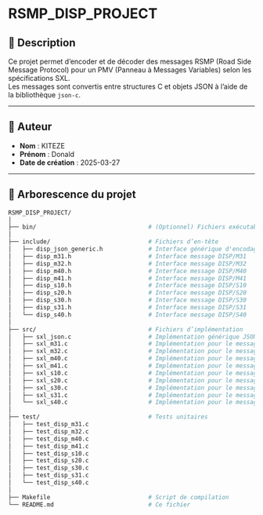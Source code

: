 # RSMP_DISP_PROJECT

## 📌 Description

Ce projet permet d’encoder et de décoder des messages RSMP (Road Side Message Protocol) pour un PMV (Panneau à Messages Variables) selon les spécifications SXL.  
Les messages sont convertis entre structures C et objets JSON à l’aide de la bibliothèque `json-c`.

---

## 👤 Auteur

- **Nom** : KITEZE  
- **Prénom** : Donald  
- **Date de création** : 2025-03-27  

---

## 📁 Arborescence du projet

```bash
RSMP_DISP_PROJECT/
│
├── bin/                                # (Optionnel) Fichiers exécutables générés
│
├── include/                            # Fichiers d’en-tête
│   ├── disp_json_generic.h             # Interface générique d'encodage/décodage JSON
│   ├── disp_m31.h                      # Interface message DISP/M31
│   ├── disp_m32.h                      # Interface message DISP/M32
│   ├── disp_m40.h                      # Interface message DISP/M40
│   ├── disp_m41.h                      # Interface message DISP/M41
│   ├── disp_s10.h                      # Interface message DISP/S10
│   ├── disp_s20.h                      # Interface message DISP/S20
│   ├── disp_s30.h                      # Interface message DISP/S30
│   ├── disp_s31.h                      # Interface message DISP/S31
│   └── disp_s40.h                      # Interface message DISP/S40
│
├── src/                                # Fichiers d’implémentation
│   ├── sxl_json.c                      # Implémentation générique JSON
│   ├── sxl_m31.c                       # Implémentation pour le message M31
│   ├── sxl_m32.c                       # Implémentation pour le message M32
│   ├── sxl_m40.c                       # Implémentation pour le message M40
│   ├── sxl_m41.c                       # Implémentation pour le message M41
│   ├── sxl_s10.c                       # Implémentation pour le message S10
│   ├── sxl_s20.c                       # Implémentation pour le message S20
│   ├── sxl_s30.c                       # Implémentation pour le message S30
│   ├── sxl_s31.c                       # Implémentation pour le message S31
│   └── sxl_s40.c                       # Implémentation pour le message S40
│
├── test/                               # Tests unitaires
│   ├── test_disp_m31.c
│   ├── test_disp_m32.c
│   ├── test_disp_m40.c
│   ├── test_disp_m41.c
│   ├── test_disp_s10.c
│   ├── test_disp_s20.c
│   ├── test_disp_s30.c
│   ├── test_disp_s31.c
│   └── test_disp_s40.c
│
├── Makefile                            # Script de compilation
└── README.md                           # Ce fichier
